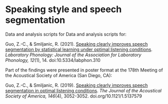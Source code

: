 # Speaking style and speech segmentation 
Data and analysis scripts for Data and analysis scripts for:

Guo, Z.-C., &amp; Smiljanic, R. (2021). [Speaking clearly improves speech segmentation by statistical learning under optimal listening conditions](https://www.journal-labphon.org/articles/10.5334/labphon.310/). _Laboratory Phonology: Journal of the Association for Laboratory Phonology, 12_(1), 14. doi:10.5334/labphon.310

Part of the findings were presented in poster format at the 178th Meeting of the Acoustical Society of America (San Diego, CA):

Guo, Z.-C., &amp; Smiljanic, R. (2019). [Speaking clearly improves speech segmentation in optimal listening conditions](https://asa.scitation.org/doi/abs/10.1121/1.5137579). _The Journal of the Acoustical Society of America, 146_(4), 3052-3052. doi.org/10.1121/1.5137579
